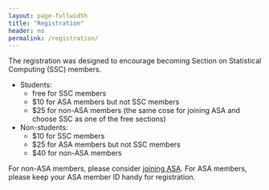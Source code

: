 ```yaml
---
layout: page-fullwidth
title: "Registration"
header: no
permalink: /registration/
---
```


The registration was designed to encourage becoming Section on Statistical
Computing (SSC) members. 

- Students:
    - free for SSC members
    - $10 for ASA members but not SSC members
    - $25 for non-ASA members (the same cose for joining ASA and choose SSC as
      one of the free sections)
- Non-students:
    - $10 for SSC members
    - $25 for ASA members but not SSC members
    - $40 for non-ASA members

For non-ASA members, please consider [joining
ASA](https://www.amstat.org/membership/become-a-member). 
For ASA members, please keep your ASA member ID handy for registration.

<!-- ### Register now on [Eventbrite](https://www.eventbrite.com/e/statistical-computing-in-action-2022-registration-408266324567)! -->
